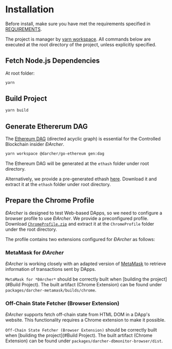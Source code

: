 # Installation

Before install, make sure you have met the requirements specified in [REQUIREMENTS](REQUIREMENTS.md).

The project is manager by [yarn workspace](https://classic.yarnpkg.com/en/docs/workspaces/). 
All commands below are executed at the root directory of the project, unless explicitly specified. 

## Fetch Node.js Dependencies

At root folder: 
```bash
yarn
```

## Build Project 

```bash
yarn build
```

## Generate Ethererum DAG

The [Ethereum DAG](https://eth.wiki/en/fundamentals/mining) (directed acyclic graph) is essential for the Controlled Blockchain insider *ĐArcher*. 

```bash
yarn workspace @darcher/go-ethereum gen:dag
```

The Ethereum DAG will be generated at the `ethash` folder under root directory.

Alternatively, we provide a pre-generated ethash [here](https://zenodo.org/record/4893187). Download it and extract it at the `ethash` folder under root directory.

## Prepare the Chrome Profile

*ĐArcher* is designed to test Web-based DApps, so we need to configure a browser profile to use *ĐArcher*.
We provide a preconfigured profile. 
Download [`ChromeProfile.zip`](https://github.com/Troublor/darcher/releases) and extract it at the `ChromeProfile` folder under the root directory.

The profile contains two extensions configured for *ĐArcher* as follows:

### MetaMask for *ĐArcher*

*ĐArcher* is working closely with an adapted version of [MetaMask](https://metamask.io/) to retrieve information of transactions sent by DApps. 

`MetaMask for *ĐArcher*` should be correctly built when [building the project](#Build Project).
The built artifact (Chrome Extension) can be found under `packages/darcher-metamask/builds/chrome`.

### Off-Chain State Fetcher (Browser Extension)

*ĐArcher* supports fetch off-chain state from HTML DOM in a DApp's website. 
This functionality requires a Chrome extension to make it possible. 

`Off-Chain State Fetcher (Browser Extension)` should be correctly built when [building the project](#Build Project).
The built artifact (Chrome Extension) can be found under `packages/darcher-dbmonitor-browser/dist`.


